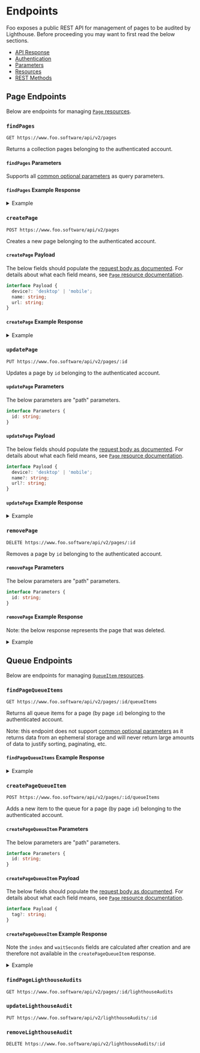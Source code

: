 # Endpoints

Foo exposes a public REST API for management of pages to be audited by Lighthouse. Before proceeding you may want to first read the below sections.

- [API Response](./api-response.md)
- [Authentication](./authentication.md)
- [Parameters](./parameters.md)
- [Resources](./resources.md)
- [REST Methods](./rest-methods.md)

## Page Endpoints

Below are endpoints for managing [`Page` resources](./resources.md#page).

### `findPages`

```
GET https://www.foo.software/api/v2/pages
```

Returns a collection pages belonging to the authenticated account.

#### `findPages` Parameters

Supports all [common optional parameters](./parameters.md) as query parameters.

#### `findPages` Example Response

<details>
  <summary>Example</summary>
  
```json
{
  "data": [
    {
      "url" : "https://www.foo.software/lighthouse",
      "createdAt" : "2020-09-06T17:50:00.127Z",
      "device" : "mobile",
      "name" : "Lighthouse Page",
      "id" : "5f55214823d9f90038cb2d7b"
    },
    {
      "name" : "Web Vitals Page",
      "device" : "mobile",
      "id" : "5f55201023d9f90038cb2d74",
      "createdAt" : "2020-09-06T17:44:48.862Z",
      "url" : "https://www.foo.software/web-vitals/"
    }
  ]
}
```
</details>

### `createPage`

```
POST https://www.foo.software/api/v2/pages
```

Creates a new page belonging to the authenticated account.

#### `createPage` Payload

The below fields should populate the [request body as documented](./rest-methods.md#post). For details about what each field means, see [`Page` resource documentation](./resources.md#page).

```typescript
interface Payload {
  device?: 'desktop' | 'mobile';
  name: string;
  url: string;
}
```

#### `createPage` Example Response

<details>
  <summary>Example</summary>
  
```json
{
  "data": {
    "url" : "https://www.foo.software/lighthouse",
    "createdAt" : "2020-09-06T17:50:00.127Z",
    "device" : "mobile",
    "name" : "Lighthouse Page",
    "id" : "5f55214823d9f90038cb2d7b"
  }
}
```
</details>

### `updatePage`

```
PUT https://www.foo.software/api/v2/pages/:id
```

Updates a page by `id` belonging to the authenticated account.

#### `updatePage` Parameters

The below parameters are "path" parameters.

```typescript
interface Parameters {
  id: string;
}
```

#### `updatePage` Payload

The below fields should populate the [request body as documented](./rest-methods.md#put). For details about what each field means, see [`Page` resource documentation](./resources.md#page).

```typescript
interface Payload {
  device?: 'desktop' | 'mobile';
  name?: string;
  url?: string;
}
```

#### `updatePage` Example Response

<details>
  <summary>Example</summary>
  
```json
{
  "data": {
    "url" : "https://www.foo.software/lighthouse",
    "createdAt" : "2020-09-06T17:50:00.127Z",
    "device" : "mobile",
    "name" : "Lighthouse Page (updated)",
    "id" : "5f55214823d9f90038cb2d7b"
  }
}
```
</details>

### `removePage`

```
DELETE https://www.foo.software/api/v2/pages/:id
```

Removes a page by `id` belonging to the authenticated account.

#### `removePage` Parameters

The below parameters are "path" parameters.

```typescript
interface Parameters {
  id: string;
}
```

#### `removePage` Example Response

Note: the below response represents the page that was deleted.

<details>
  <summary>Example</summary>
  
```json
{
  "data": {
    "url" : "https://www.foo.software/lighthouse",
    "createdAt" : "2020-09-06T17:50:00.127Z",
    "device" : "mobile",
    "name" : "Lighthouse Page (updated)",
    "id" : "5f55214823d9f90038cb2d7b"
  }
}
```
</details>

## Queue Endpoints

Below are endpoints for managing [`QueueItem` resources](./resources.md#queueitem).

### `findPageQueueItems`

```
GET https://www.foo.software/api/v2/pages/:id/queueItems
```

Returns all queue items for a page (by page `id`) belonging to the authenticated account.

Note: this endpoint does not support [common optional parameters](./parameters.md) as it returns data from an ephemeral storage and will never return large amounts of data to justify sorting, paginating, etc.

#### `findPageQueueItems` Example Response

<details>
  <summary>Example</summary>
  
```json
{
  "data" : [
    {
      "createdAt" : "2021-05-04T21:15:10.499Z",
      "id" : "1620162910499-5aad2db2-1ad3-4556-b043-987e6fccf423",
      "index" : 0,
      "pageId" : "608ef83194f4a905853256f3",
      "tag" : "PR #1",
      "type" : "lighthouseAudit",
      "waitSeconds" : 30
    },
    {
      "createdAt" : "2021-05-04T21:15:10.499Z",
      "id" : "1620162936866-8cec2bd7-5d69-40c8-a0b8-a5cc33ba16a3",
      "index" : 1,
      "pageId" : "608ef83194f4a905853256f3",
      "tag" : "PR #2",
      "type" : "lighthouseAudit",
      "waitSeconds" : 40
    }
  ]
}
```
</details>

### `createPageQueueItem`

```
POST https://www.foo.software/api/v2/pages/:id/queueItems
```

Adds a new item to the queue for a page (by page `id`) belonging to the authenticated account.

#### `createPageQueueItem` Parameters

The below parameters are "path" parameters.

```typescript
interface Parameters {
  id: string;
}
```

#### `createPageQueueItem` Payload

The below fields should populate the [request body as documented](./rest-methods.md#post). For details about what each field means, see [`Page` resource documentation](./resources.md#page).

```typescript
interface Payload {
  tag?: string;
}
```

#### `createPageQueueItem` Example Response

Note the `index` and `waitSeconds` fields are calculated after creation and are therefore not available in the `createPageQueueItem` response.

<details>
  <summary>Example</summary>
  
```json
{
  "data" : {
    "createdAt" : "2021-05-04T21:15:36.866Z",
    "id" : "1620162936866-8cec2bd7-5d69-40c8-a0b8-a5cc33ba16a3",
    "pageId" : "608ef83194f4a905853256f3",
    "status" : "available",
    "tag" : "PR #2",
    "type" : "lighthouseAudit"
  }
}
```
</details>

### `findPageLighthouseAudits`

```
GET https://www.foo.software/api/v2/pages/:id/lighthouseAudits
```

### `updateLighthouseAudit`

```
PUT https://www.foo.software/api/v2/lighthouseAudits/:id
```

### `removeLighthouseAudit`

```
DELETE https://www.foo.software/api/v2/lighthouseAudits/:id
```
